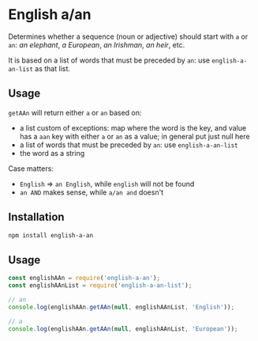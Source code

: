 # English a/an

Determines whether a sequence (noun or adjective) should start with `a` or `an`: _an elephant_, _a European_, _an Irishman_, _an heir_, etc.

It is based on a list of words that must be preceded by `an`: use `english-a-an-list` as that list.


## Usage

`getAAn` will return either `a` or `an` based on:
- a list custom of exceptions: map where the word is the key, and value has a `aan` key with either `a` or `an` as a value; in general put just null here
- a list of words that must be preceded by `an`: use `english-a-an-list`
- the word as a string

Case matters:
- `English` => `an English`, while `english` will not be found
- `an AND` makes sense, while `a/an and` doesn't

## Installation 
```sh
npm install english-a-an
```

## Usage

```javascript
const englishAAn = require('english-a-an');
const englishAAnList = require('english-a-an-list');

// an
console.log(englishAAn.getAAn(null, englishAAnList, 'English'));

// a
console.log(englishAAn.getAAn(null, englishAAnList, 'European'));
```

